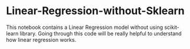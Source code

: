 # Linear-Regression-without-Sklearn
This notebook contains a Linear Regression model without using scikit-learn library. Going through this code will be really helpful to understand how linear regression works.
